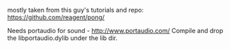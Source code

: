 mostly taken from this guy's tutorials and repo:
https://github.com/reagent/pong/

Needs portaudio for sound - http://www.portaudio.com/
Compile and drop the libportaudio.dylib under the lib dir.
